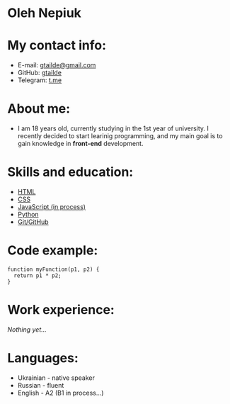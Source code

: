 # Oleh Nepiuk

# My contact info:

 * E-mail: gtailde@gmail.com
 * GitHub: [gtailde](https://github.com/gtailde)
 * Telegram: [t.me](https://t.me/gtailde)

# About me:

 * I am 18 years old, currently studying in the 1st year of university. I recently decided to start learinig programming, and my main goal is to gain knowledge 
 in **front-end** development.

 # Skills and education:
 * [HTML](https://www.youtube.com/watch?v=DOEtVdkKwcU&feature=share&si=ELPmzJkDCLju2KnD5oyZMQ)
 * [CSS](https://www.youtube.com/watch?v=SpCUuyZZTp8&feature=share&si=ELPmzJkDCLju2KnD5oyZMQ)
 * [JavaScript (in process)](https://www.youtube.com/watch?v=Bluxbh9CaQ0&feature=share&si=ELPmzJkDCLju2KnD5oyZMQ)
 * [Python](https://www.coursera.org/specializations/python)
 * [Git/GitHub](https://www.youtube.com/watch?v=zZBiln_2FhM&feature=share&si=ELPmzJkDCLju2KnD5oyZMQ)

# Code example:

```
function myFunction(p1, p2) {
  return p1 * p2;   
}
```

# Work experience:

*Nothing yet…* 

# Languages:

 * Ukrainian - native speaker
 * Russian - fluent
 * English - A2 (B1 in process...)